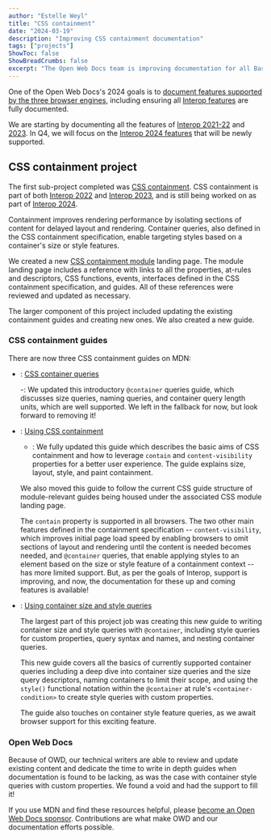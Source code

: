 ```yaml
---
author: "Estelle Weyl"
title: "CSS containment"
date: "2024-03-19"
description: "Improving CSS containment documentation"
tags: ["projects"]
ShowToc: false
ShowBreadCrumbs: false
excerpt: "The Open Web Docs team is improving documentation for all Baseline features. Most recently, the CSS containment module has been revised, along with a new guide on using size and style container queries."
---
```


One of the Open Web Docs's 2024 goals is to [document features supported by the three browser engines](https://github.com/openwebdocs/project/issues/153), including ensuring all [Interop features](https://wpt.fyi/results/) are fully documented.

We are starting by documenting all the features of [Interop 2021-22](https://github.com/openwebdocs/project/issues/189) and [2023](https://github.com/openwebdocs/project/issues/190). In Q4, we will focus on the [Interop 2024 features](https://github.com/openwebdocs/project/issues/191) that will be newly supported.

## CSS containment project

The first sub-project completed was [CSS containment](https://github.com/openwebdocs/project/issues/195). CSS containment is part of both [Interop 2022](https://wpt.fyi/interop-2022) and [Interop 2023](https://wpt.fyi/interop-2023), and is still being worked on as part of [Interop 2024](https://wpt.fyi/interop-2024).

Containment improves rendering performance by isolating sections of content for delayed layout and rendering. Container queries, also defined in the CSS containment specification, enable targeting styles based on a container's size or style features.

We created a new [CSS containment module](https://developer.mozilla.org/en-US/docs/Web/CSS/CSS_Containment) landing page. The module landing page includes a reference with links to all the properties, at-rules and descriptors, CSS functions, events, interfaces defined in the CSS containment specification, and guides. All of these references were reviewed and updated as necessary.

The larger component of this project included updating the existing containment guides and creating new ones.  We also created a new guide.

### CSS containment guides

There are now three CSS containment guides on MDN:

- : [CSS container queries](https://developer.mozilla.org/en-US/docs/Web/CSS/CSS_containment/Container_queries)

    -: We updated this introductory `@container` queries guide, which discusses size queries, naming queries, and container query length units, which are well supported. We left in the fallback for now, but look forward to removing it!

- : [Using CSS containment](https://developer.mozilla.org/en-US/docs/Web/CSS/CSS_containment/Using_CSS_containment)

    - : We fully updated this guide which describes the basic aims of CSS containment and how to leverage `contain` and `content-visibility` properties for a better user experience. The guide explains size, layout, style, and paint containment.

    We also moved this guide to follow the current CSS guide structure of module-relevant guides being housed under the associated CSS module landing page.

    The `contain` property is supported in all browsers. The two other main features defined in the containment specification -- `content-visibility`, which improves initial page load speed by enabling browsers to omit sections of layout and rendering until the content is needed becomes needed, and `@container` queries, that enable applying styles to an element based on the size or style feature of a containment context -- has more limited support. But, as per the goals of Interop, support is improving, and now, the documentation for these up and coming features is available!  

- : [Using container size and style queries](https://developer.mozilla.org/en-US/docs/Web/CSS/CSS_containment/Container_queries)

    The largest part of this project job was creating this new guide to writing container size and style queries with `@container`, including style queries for custom properties, query syntax and names, and nesting container queries. 

    This new guide covers all the basics of currently supported container queries including a deep dive into container size queries and the size query descriptors, naming containers to limit their scope, and using the `style()` functional notation within the `@container` at rule's `<container-condition>` to create style queries with custom properties.

    The guide also touches on container style feature queries, as we await browser support for this exciting feature.

### Open Web Docs

Because of OWD, our technical writers are able to review and update existing content and dedicate the time to write in depth guides when documentation is found to be lacking, as was the case with container style queries with custom properties. We found a void and had the support to fill it!

If you use MDN and find these resources helpful, please [become an Open Web Docs sponsor](https://opencollective.com/open-web-docs#category-CONTRIBUTE). Contributions are what make OWD and our documentation efforts possible.
